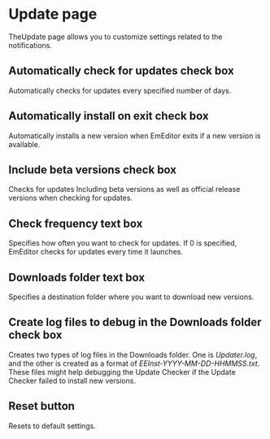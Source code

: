 # Update page

TheUpdate page allows you to customize settings related to the notifications.

## Automatically check for updates check box

Automatically checks for updates every specified number of days.

## Automatically install on exit check box

Automatically installs a new version when EmEditor exits if a new version is available.

## Include beta versions check box

Checks for updates Including beta versions as well as official release versions when checking for updates.

## Check frequency text box

Specifies how often you want to check for updates. If 0 is specified, EmEditor checks for updates every time it launches.

## Downloads folder text box

Specifies a destination folder where you want to download new versions.

## Create log files to debug in the Downloads folder check box

Creates two types of log files in the Downloads folder. One is _Updater.log_, and the other is created as a format of _EEInst-YYYY-MM-DD-HHMMSS.txt_. These files might help debugging the Update Checker if the Update Checker failed to install new versions.

## Reset button

Resets to default settings.

